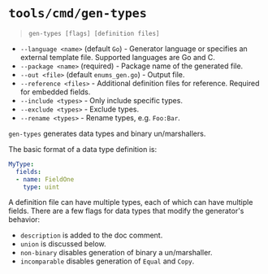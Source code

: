# `tools/cmd/gen-types`

> `gen-types [flags] [definition files]`

- `--language <name>` (default `Go`) - Generator language or specifies an
  external template file. Supported languages are Go and C.
- `--package <name>` (required) - Package name of the generated file.
- `--out <file>` (default `enums_gen.go`) - Output file.
- `--reference <files>` - Additional definition files for reference. Required
  for embedded fields.
- `--include <types>` - Only include specific types.
- `--exclude <types>` - Exclude types.
- `--rename <types>` - Rename types, e.g. `Foo:Bar`.

`gen-types` generates data types and binary un/marshallers.

The basic format of a data type definition is:

```yaml
MyType:
  fields:
  - name: FieldOne
    type: uint
```

A definition file can have multiple types, each of which can have multiple
fields. There are a few flags for data types that modify the generator's
behavior:

- `description` is added to the doc comment.
- `union` is discussed below.
- `non-binary` disables generation of binary a un/marshaller.
- `incomparable` disables generation of `Equal` and `Copy`.